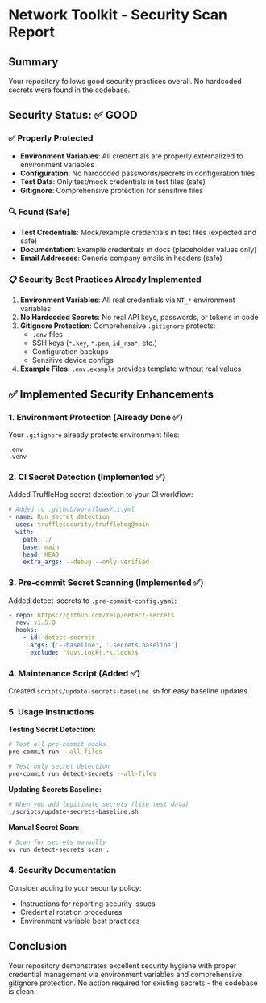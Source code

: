 # Network Toolkit - Security Scan Report

## Summary
Your repository follows good security practices overall. No hardcoded secrets were found in the codebase.

## Security Status: ✅ GOOD

### ✅ Properly Protected
- **Environment Variables**: All credentials are properly externalized to environment variables
- **Configuration**: No hardcoded passwords/secrets in configuration files
- **Test Data**: Only test/mock credentials in test files (safe)
- **Gitignore**: Comprehensive protection for sensitive files

### 🔍 Found (Safe)
- **Test Credentials**: Mock/example credentials in test files (expected and safe)
- **Documentation**: Example credentials in docs (placeholder values only)
- **Email Addresses**: Generic company emails in headers (safe)

### 📋 Security Best Practices Already Implemented
1. **Environment Variables**: All real credentials via `NT_*` environment variables
2. **No Hardcoded Secrets**: No real API keys, passwords, or tokens in code
3. **Gitignore Protection**: Comprehensive `.gitignore` protects:
   - `.env` files
   - SSH keys (`*.key`, `*.pem`, `id_rsa*`, etc.)
   - Configuration backups
   - Sensitive device configs
4. **Example Files**: `.env.example` provides template without real values

## ✅ Implemented Security Enhancements

### 1. Environment Protection (Already Done ✅)
Your `.gitignore` already protects environment files:
```
.env
.venv
```

### 2. CI Secret Detection (Implemented ✅)
Added TruffleHog secret detection to your CI workflow:

```yaml
# Added to .github/workflows/ci.yml
- name: Run secret detection
  uses: trufflesecurity/trufflehog@main
  with:
    path: ./
    base: main
    head: HEAD
    extra_args: --debug --only-verified
```

### 3. Pre-commit Secret Scanning (Implemented ✅)
Added detect-secrets to `.pre-commit-config.yaml`:

```yaml
- repo: https://github.com/Yelp/detect-secrets
  rev: v1.5.0
  hooks:
    - id: detect-secrets
      args: ['--baseline', '.secrets.baseline']
      exclude: ^(uv\.lock|.*\.lock)$
```

### 4. Maintenance Script (Added ✅)
Created `scripts/update-secrets-baseline.sh` for easy baseline updates.

### 5. Usage Instructions

**Testing Secret Detection:**
```bash
# Test all pre-commit hooks
pre-commit run --all-files

# Test only secret detection
pre-commit run detect-secrets --all-files
```

**Updating Secrets Baseline:**
```bash
# When you add legitimate secrets (like test data)
./scripts/update-secrets-baseline.sh
```

**Manual Secret Scan:**
```bash
# Scan for secrets manually
uv run detect-secrets scan .
```

### 4. Security Documentation
Consider adding to your security policy:
- Instructions for reporting security issues
- Credential rotation procedures
- Environment variable best practices

## Conclusion
Your repository demonstrates excellent security hygiene with proper credential management via environment variables and comprehensive gitignore protection. No action required for existing secrets - the codebase is clean.
